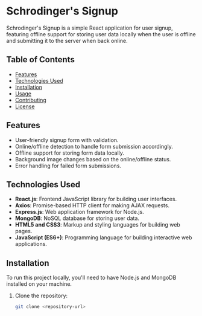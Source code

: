 # Schrodinger's Signup

Schrodinger's Signup is a simple React application for user signup, featuring offline support for storing user data locally when the user is offline and submitting it to the server when back online.

## Table of Contents

- [Features](#features)
- [Technologies Used](#technologies-used)
- [Installation](#installation)
- [Usage](#usage)
- [Contributing](#contributing)
- [License](#license)

## Features

- User-friendly signup form with validation.
- Online/offline detection to handle form submission accordingly.
- Offline support for storing form data locally.
- Background image changes based on the online/offline status.
- Error handling for failed form submissions.

## Technologies Used

- **React.js**: Frontend JavaScript library for building user interfaces.
- **Axios**: Promise-based HTTP client for making AJAX requests.
- **Express.js**: Web application framework for Node.js.
- **MongoDB**: NoSQL database for storing user data.
- **HTML5 and CSS3**: Markup and styling languages for building web pages.
- **JavaScript (ES6+)**: Programming language for building interactive web applications.

## Installation

To run this project locally, you'll need to have Node.js and MongoDB installed on your machine.

1. Clone the repository:

   ```bash
   git clone <repository-url>

